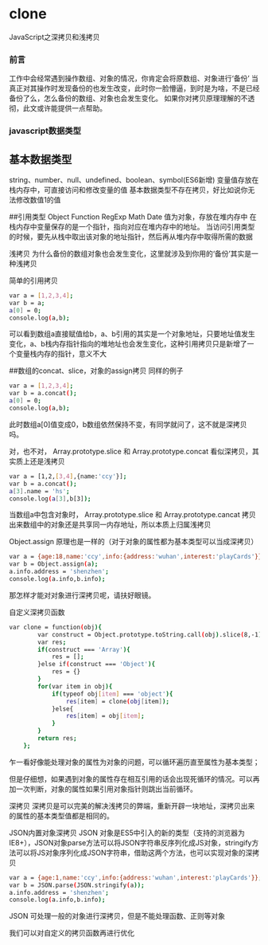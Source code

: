 # clone
JavaScript之深拷贝和浅拷贝
### 前言
工作中会经常遇到操作数组、对象的情况，你肯定会将原数组、对象进行‘备份’
当真正对其操作时发现备份的也发生改变，此时你一脸懵逼，到时是为啥，不是已经备份了么，怎么备份的数组、对象也会发生变化。
如果你对拷贝原理理解的不透彻，此文或许能提供一点帮助。

### javascript数据类型
## 基本数据类型
string、number、null、undefined、boolean、symbol(ES6新增) 变量值存放在栈内存中，可直接访问和修改变量的值
基本数据类型不存在拷贝，好比如说你无法修改数值1的值

##引用类型
Object Function RegExp Math Date 值为对象，存放在堆内存中
在栈内存中变量保存的是一个指针，指向对应在堆内存中的地址。
当访问引用类型的时候，要先从栈中取出该对象的地址指针，然后再从堆内存中取得所需的数据

浅拷贝
为什么备份的数组对象也会发生变化，这里就涉及到你用的‘备份’其实是一种浅拷贝

简单的引用拷贝
```bash
var a = [1,2,3,4];
var b = a;
a[0] = 0;
console.log(a,b);
```


可以看到数组a直接赋值给b，a、b引用的其实是一个对象地址，只要地址值发生变化，a、b栈内存指针指向的堆地址也会发生变化，这种引用拷贝只是新增了一个变量栈内存的指针，意义不大

##数组的concat、slice，对象的assign拷贝
同样的例子
```bash
var a = [1,2,3,4];
var b = a.concat();
a[0] = 0;
console.log(a,b);
```

此时数组a[0]值变成0，b数组依然保持不变，有同学就问了，这不就是深拷贝吗。

对，也不对， Array.prototype.slice 和 Array.prototype.concat 看似深拷贝，其实质上还是浅拷贝
```bash
var a = [1,2,[3,4],{name:'ccy'}];
var b = a.concat();
a[3].name = 'hs';
console.log(a[3],b[3]);
```

当数组a中包含对象时， Array.prototype.slice 和 Array.prototype.cancat 拷贝出来数组中的对象还是共享同一内存地址，所以本质上归属浅拷贝

 Object.assign 原理也是一样的（对于对象的属性都为基本类型可以当成深拷贝）
```bash
var a = {age:18,name:'ccy',info:{address:'wuhan',interest:'playCards'}};
var b = Object.assign(a);
a.info.address = 'shenzhen';
console.log(a.info,b.info);
```

那怎样才能对对象进行深拷贝呢，请扶好眼镜。

自定义深拷贝函数

```bash
var clone = function(obj){
        var construct = Object.prototype.toString.call(obj).slice(8,-1);
        var res;
        if(construct === 'Array'){
            res = [];
        }else if(construct === 'Object'){
            res = {}
        }
        for(var item in obj){
            if(typeof obj[item] === 'object'){
                res[item] = clone(obj[item]);
            }else{
                res[item] = obj[item];
            }
        }
        return res;
    };
```
乍一看好像能处理对象的属性为对象的问题，可以循环遍历直至属性为基本类型；

但是仔细想，如果遇到对象的属性存在相互引用的话会出现死循环的情况。可以再加一次判断，对象的属性如果引用对象指针则跳出当前循环。

深拷贝
深拷贝是可以完美的解决浅拷贝的弊端，重新开辟一块地址，深拷贝出来的属性的基本类型值都是相同的。

JSON内置对象深拷贝
 JSON 对象是ES5中引入的新的类型（支持的浏览器为IE8+），JSON对象parse方法可以将JSON字符串反序列化成JS对象，stringify方法可以将JS对象序列化成JSON字符串，借助这两个方法，也可以实现对象的深拷贝
```bash
var a = {age:1,name:'ccy',info:{address:'wuhan',interest:'playCards'}};
var b = JSON.parse(JSON.stringify(a));
a.info.address = 'shenzhen';
console.log(a.info,b.info);
```

 JSON 可处理一般的对象进行深拷贝，但是不能处理函数、正则等对象

 我们可以对自定义的拷贝函数再进行优化 
